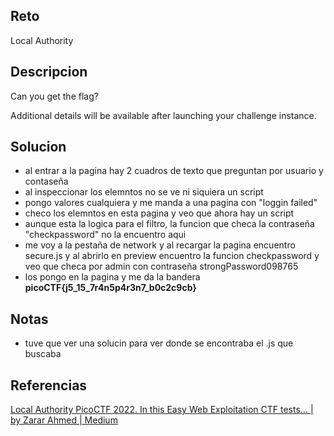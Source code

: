 
## Reto
Local Authority

## Descripcion
Can you get the flag?

Additional details will be available after launching your challenge instance.

## Solucion
- al entrar a la pagina hay 2 cuadros de texto que preguntan por usuario y contaseña
- al inspeccionar los elemntos no se ve ni siquiera un script
- pongo valores cualquiera y me manda a una pagina con "loggin failed"
- checo los elemntos en esta pagina y veo que ahora hay un script
- aunque esta la logica para el filtro, la funcion que checa la contraseña "checkpassword" no la encuentro aqui
- me voy a la pestaña de network y al recargar la pagina encuentro secure.js y al abrirlo en preview encuentro la funcion checkpassword y veo que checa por admin con contraseña strongPassword098765
- los pongo en la pagina y me da la bandera **picoCTF{j5_15_7r4n5p4r3n7_b0c2c9cb}**

## Notas
- tuve que ver una solucin para ver donde se encontraba el .js que buscaba
## Referencias
[Local Authority PicoCTF 2022. In this Easy Web Exploitation CTF tests… | by Zarar Ahmed | Medium](https://zarrarkolachi.medium.com/local-authority-picoctf-2022-bcce6f1b142f)